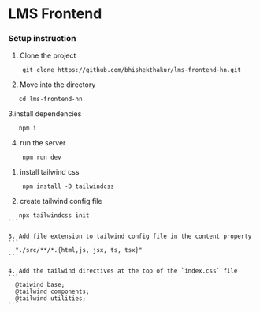 # LMS Frontend 

### Setup instruction

1. Clone the project
```
    git clone https://github.com/bhishekthakur/lms-frontend-hn.git
```

2. Move into the directory

``` 
   cd lms-frontend-hn
```

3.install dependencies

```
   npm i
```

4. run the server

```
    npm run dev
```

1. install tailwind css
```
    npm install -D tailwindcss
```

2. create tailwind config file
  ````
     npx tailwindcss init
  ```

3. Add file extension to tailwind config file in the content property
```
    "./src/**/*.{html,js, jsx, ts, tsx}"
```

4. Add the tailwind directives at the top of the `index.css` file
```
    @taiwind base;
    @tailwind components;
    @tailwind utilities;
```